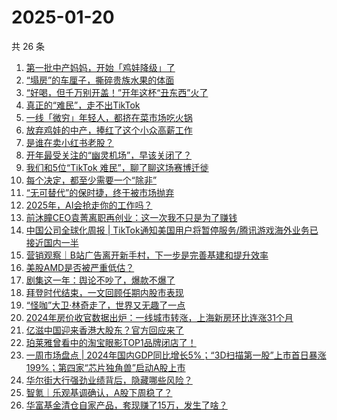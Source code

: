 # 2025-01-20

共 26 条

<!-- BEGIN 36KR -->
<!-- 最后更新时间 2025-01-20 06:07:23 +0800 -->
1. [第一批中产妈妈，开始「鸡娃降级」了](https://36kr.com/p/3127547934644230)
1. [“塌房”的车厘子，撕碎贵族水果的体面](https://36kr.com/p/3129303958263813)
1. [“好喝，但千万别开盖！”开年这杯“丑东西”火了](https://36kr.com/p/3127571677026310)
1. [真正的“难民”，走不出TikTok](https://36kr.com/p/3128108966739714)
1. [一线「微穷」年轻人，都挤在菜市场吃火锅](https://36kr.com/p/3129018546379013)
1. [放弃鸡娃的中产，捧红了这个小众高薪工作](https://36kr.com/p/3129154222545161)
1. [是谁在卖小红书老股？](https://36kr.com/p/3129328289650946)
1. [开年最受关注的“幽灵机场”，早该关闭了？](https://36kr.com/p/3127989428951043)
1. [我们和5位“TikTok 难民”，聊了聊这场赛博迁徙](https://36kr.com/p/3127841223317507)
1. [每个决定，都至少需要一个“除非”](https://36kr.com/p/3129154557008129)
1. [“无可替代”的保时捷，终于被市场抛弃](https://36kr.com/p/3122442985672966)
1. [2025年，AI会抢走你的工作吗？](https://36kr.com/p/3108595036966659)
1. [前沐瞳CEO袁菁离职再创业：这一次我不只是为了赚钱](https://36kr.com/p/3128327769200902)
1. [中国公司全球化周报 | TikTok通知美国用户将暂停服务/腾讯游戏海外业务已接近国内一半](https://36kr.com/p/3127974396041220)
1. [营销观察｜B站广告离开新手村，下一步是完善基建和提升效率](https://36kr.com/p/3128076372285701)
1. [美股AMD是否被严重低估？](https://36kr.com/p/3127731030654469)
1. [剧集这一年：舆论不吵了，爆款不爆了](https://36kr.com/p/3128116821792770)
1. [拜登时代结束，一文回顾任期内股市表现](https://36kr.com/p/3128257811339269)
1. [“怪咖”大卫·林奇走了，世界又无趣了一点](https://36kr.com/p/3127548385171463)
1. [2024年房价收官数据出炉：一线城市转涨，上海新房环比连涨31个月](https://36kr.com/p/3128036693973251)
1. [亿滋中国迎来香港大股东？官方回应来了](https://36kr.com/p/3126873169942787)
1. [珀莱雅曾看中的淘宝眼影TOP1品牌闭店了！](https://36kr.com/p/3128263948883968)
1. [一周市场盘点 | 2024年国内GDP同比增长5%；“3D扫描第一股”上市首日暴涨199%；第四家“芯片独角兽”启动A股上市](https://36kr.com/p/3127856943798275)
1. [华尔街大行强劲业绩背后，隐藏哪些风险？](https://36kr.com/p/3126844951402499)
1. [智氪｜乐观基调确认，A股下周稳了？](https://36kr.com/p/3129682985195777)
1. [华富基金清仓自家产品，套现赚了15万，发生了啥？](https://36kr.com/p/3128026820630528)
<!-- END 36KR -->